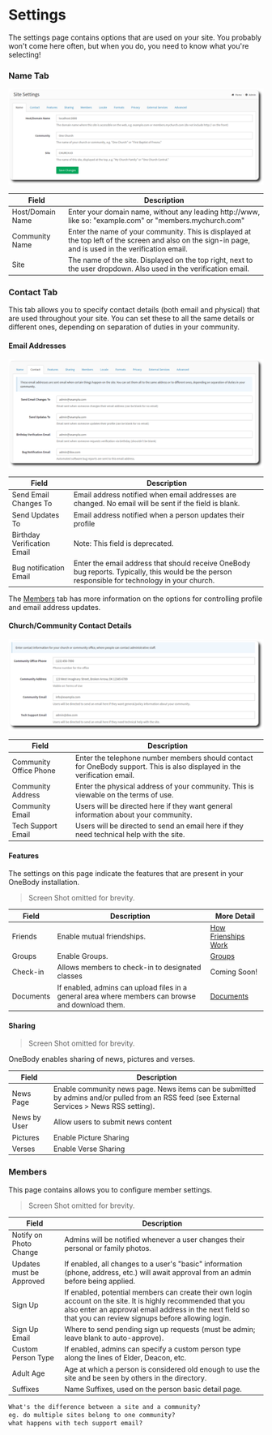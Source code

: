 # Settings

The settings page contains options that are used on your site. You probably won't come here often, but when you do, you need to know what you're selecting!

### Name Tab

![Name Tab](../img/admin/settings-1.png)

Field | Description
------------ | -------------
Host/Domain Name | Enter your domain name, without any leading http://www, like so: "example.com" or "members.mychurch.com"
Community Name | Enter the name of your community. This is displayed at the top left of the screen and also on the sign-in page, and is used in the verification email.
Site | The name of the site. Displayed on the top right, next to the user dropdown. Also used in the verification email.


### Contact Tab


This tab allows you to specify contact details (both email and physical) that are used throughout your site. You can set these to all the same details or different ones, depending on separation of duties in your community.

#### Email Addresses

![Contact Tab](../img/admin/settings-2.png)

Field | Description
------------ | -------------
Send Email Changes To | Email address notified when email addresses are changed. No email will be sent if the field is blank.
Send Updates To | Email address notified when a person updates their profile
Birthday Verification Email | Note: This field is deprecated.
Bug notification Email | Enter the email address that should receive OneBody bug reports. Typically, this would be the person responsible for technology in your church.

The [Members](#members) tab has more information on the options for controlling profile and email address updates.

#### Church/Community Contact Details

![Community Settings](../img/admin/settings-3.png)

Field | Description
------------ | -------------
Community Office Phone | Enter the telephone number members should contact for OneBody support. This is also displayed in the verification email.
Community Address | Enter the physical address of your community. This is viewable on the terms of use.
Community Email | Users will be directed here if they want general information about your community.
Tech Support Email | Users will be directed to send an email here if they need technical help with the site.

#### Features

The settings on this page indicate the features that are present in your OneBody installation.

> Screen Shot omitted for brevity.

| Field | Description | More Detail |
| ------------ | ------------- | ------------- |
| Friends | Enable mutual friendships. | [How Frienships Work](../getting_started/README.html#about-friends) |
| Groups | Enable Groups. | [Groups](../groups/README.html) |
| Check-in |  Allows members to check-in to designated classes | Coming Soon! |
| Documents | If enabled, admins can upload files in a general area where members can browse and download them. | [Documents](../documents/README.html) |

#### Sharing

> Screen Shot omitted for brevity.

OneBody enables sharing of news, pictures and verses.

| Field | Description |
| -- | -- |
| News Page | Enable community news page. News items can be submitted by admins and/or pulled from an RSS feed (see External Services > News RSS setting). |
| News by User | Allow users to submit news content |
| Pictures | Enable Picture Sharing |
| Verses | Enable Verse Sharing |

### Members

This page contains allows you to configure member settings.

> Screen Shot omitted for brevity.

| Field | Description  |
| -- | -- |
| Notify on Photo Change | Admins will be notified whenever a user changes their personal or family photos. |
| Updates must be Approved | If enabled, all changes to a user's "basic" information (phone, address, etc.) will await approval from an admin before being applied. |
| Sign Up | If enabled, potential members can create their own login account on the site. It is highly recommended that you also enter an approval email address in the next field so that you can review signups before allowing login. |
| Sign Up Email | Where to send pending sign up requests (must be admin; leave blank to auto-approve). |
| Custom Person Type | If enabled, admins can specify a custom person type along the lines of Elder, Deacon, etc. |
| Adult Age | Age at which a person is considered old enough to use the site and be seen by others in the directory. |
| Suffixes | Name Suffixes, used on the person basic detail page. |




    What's the difference between a site and a community?
    eg. do multiple sites belong to one community?
    what happens with tech support email?


